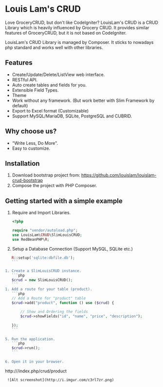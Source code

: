 # Louis Lam's CRUD

Love GroceryCRUD, but don't like CodeIgniter? LouisLam's CRUD is a CRUD Library which is heavily influenced by Grocery CRUD. It provides similar features of GroceryCRUD, but it is not based on CodeIgniter.

LouisLam's CRUD Library is managed by Composer. It sticks to nowadays php standard and works well with other libraries.

## Features
* Create/Update/Delete/ListView web interface.
* RESTful API.
* Auto create tables and fields for you.
* Extensible Field Types.
* Theme
* Work without any framework. (But work better with Slim Framework by default)
* Export to Excel format (Customizable)
* Support MySQL/MariaDB, SQLite, PostgreSQL and CUBRID.

## Why choose us?
* "Write Less, Do More". 
* Easy to customize.


## Installation

1. Download bootstrap project from: https://github.com/louislam/louislam-crud-bootstrap
1. Compose the project with PHP Composer.

## Getting started with a simple example
1. Require and Import Libraries.
    ```php
    <?php
    
    require "vendor/autoload.php";
    use LouisLam\CRUD\SlimLouisCRUD;
    use RedBeanPHP\R;
    ```

1. Setup a Database Connection (Support MySQL, SQLite etc.)

 ```php
    R::setup('sqlite:dbfile.db');
    ```

1. Create a SlimLouisCRUD instance.
    ```php
    $crud = new SlimLouisCRUD();
    ```
1. Add a route for your table (product).
    ```php
    // Add a Route for "product" table
    $crud->add("product", function () use ($crud) {
    
        // Show and Ordering the fields
        $crud->showFields("id", "name", "price", "description");
        
    });
    ```
    
5. Run the application. 
    ```php
    $crud->run();
    ```
    
6. Open it in your browser.
   ```
   http://<your hostname>/index.php/crud/product
   ```
    ![Alt screenshot](http://i.imgur.com/c3rl7zr.png)
    
